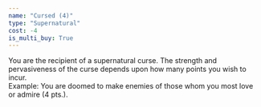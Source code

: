 ```yaml
---
name: "Cursed (4)"
type: "Supernatural"
cost: -4
is_multi_buy: True
---
```


You are the recipient of a supernatural curse. The strength and pervasiveness of the curse depends upon how many points you wish to incur.<br>Example: You are doomed to make enemies of those whom you most love or admire (4 pts.).